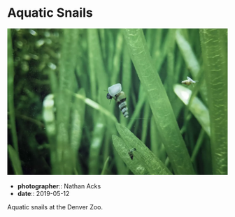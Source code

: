# Aquatic Snails

![A snail clings to the glass of an aquarium](assets/2019-05-12-aquatic-snails.webp)

* **photographer**:: Nathan Acks  
* **date**:: 2019-05-12

Aquatic snails at the Denver Zoo.
